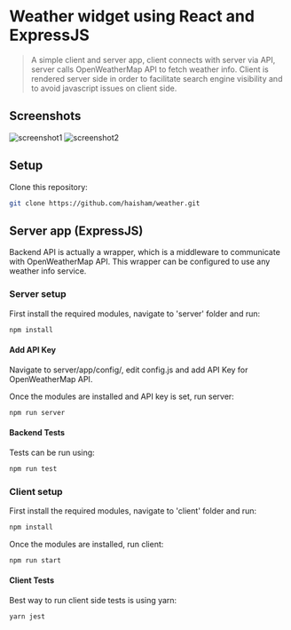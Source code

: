 # Weather widget using React and ExpressJS
> A simple client and server app, client connects with server via API, server calls OpenWeatherMap API to fetch weather info. Client is rendered server side in order to facilitate search engine visibility and to avoid javascript issues on client side.

## Screenshots
![screenshot1](https://sweetmatchsnaps.s3.amazonaws.com/screenshot1.png)
![screenshot2](https://sweetmatchsnaps.s3.amazonaws.com/screenshot2.png)


## Setup
Clone this repository:

```sh
git clone https://github.com/haisham/weather.git
```

## Server app (ExpressJS)
Backend API is actually a wrapper, which is a middleware to communicate with OpenWeatherMap API. This wrapper can be configured to use any weather info service.

### Server setup
First install the required modules, navigate to 'server' folder and run:

```sh
npm install 
```
#### Add API Key
Navigate to server/app/config/, edit config.js and add API Key for OpenWeatherMap API.

Once the modules are installed and API key is set, run server:

```sh
npm run server 
```

#### Backend Tests
Tests can be run using:
```sh
npm run test 
```

### Client setup
First install the required modules, navigate to 'client' folder and run:

```sh
npm install 
```

Once the modules are installed, run client:

```sh
npm run start 
```

#### Client Tests
Best way to run client side tests is using yarn:
```sh
yarn jest
```
